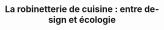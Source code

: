 ---
  template: 0
  type: "0"
  titre: "La robinetterie de cuisine : entre design et écologie"
  titreMEA: "La robinetterie de cuisine : entre design et écologie"
  surTitre: "Une robinetterie qui vous fait faire des économies !"
  tempsLecture: "1 min"
  libelleType: "Article"
  url: "/c/magazine/inspirations-tendances/la-robinetterie-de-cuisine-entre-design-et-ecologie"
  thematiques: "Déco,Astuces et bricolage"
  piecesHabitation: "Cuisine"
  produits: "Robinetterie"
  sujets: ""
  tags: "cuisine,choisir,robinet,design,maison ecolo"
  visuelMea: 
    url: "/img/contrib/2bdd4da300211824/grid_ROBentredesignetecologie_mintaeasytouch.jpg"
    alt: "grid_ROBentredesignetecologie_mintaeasytouch"
  visuelDesktop: 
    url: "/img/contrib/2bdd4da30021181b/desktop_ROBentredesignetecologie_mintaeasytouch.jpg"
    alt: "desktop_ROBentredesignetecologie_mintaeasytouch"
  visuelMobile: 
    url: "/img/contrib/2bdd4da30021182d/mobile_ROBentredesignetecologie_mintaeasytouch.jpg"
    alt: "mobile_ROBentredesignetecologie_mintaeasytouch"
  title: "La robinetterie de cuisine : entre design et écologie"
  permalink: "articles//c/magazine/inspirations-tendances/la-robinetterie-de-cuisine-entre-design-et-ecologie"
  layout: "post"
  lang: "fr-fr"
---